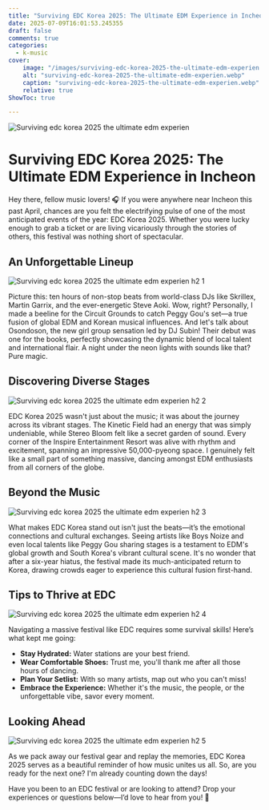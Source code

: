 ```yaml
---
title: "Surviving EDC Korea 2025: The Ultimate EDM Experience in Incheon"
date: 2025-07-09T16:01:53.245355
draft: false
comments: true
categories:
  - k-music
cover:
    image: "/images/surviving-edc-korea-2025-the-ultimate-edm-experien.webp"
    alt: "surviving-edc-korea-2025-the-ultimate-edm-experien.webp"
    caption: "surviving-edc-korea-2025-the-ultimate-edm-experien.webp"
    relative: true
ShowToc: true

---
```

![Surviving edc korea 2025 the ultimate edm experien](/images/surviving-edc-korea-2025-the-ultimate-edm-experien.webp)

# Surviving EDC Korea 2025: The Ultimate EDM Experience in Incheon

Hey there, fellow music lovers! 🎧 If you were anywhere near Incheon this past April, chances are you felt the electrifying pulse of one of the most anticipated events of the year: EDC Korea 2025. Whether you were lucky enough to grab a ticket or are living vicariously through the stories of others, this festival was nothing short of spectacular.

## An Unforgettable Lineup

![Surviving edc korea 2025 the ultimate edm experien h2 1](/images/surviving-edc-korea-2025-the-ultimate-edm-experien-h2-1.webp)


Picture this: ten hours of non-stop beats from world-class DJs like Skrillex, Martin Garrix, and the ever-energetic Steve Aoki. Wow, right? Personally, I made a beeline for the Circuit Grounds to catch Peggy Gou's set—a true fusion of global EDM and Korean musical influences. And let's talk about Osondoson, the new girl group sensation led by DJ Subin! Their debut was one for the books, perfectly showcasing the dynamic blend of local talent and international flair. A night under the neon lights with sounds like that? Pure magic.

## Discovering Diverse Stages

![Surviving edc korea 2025 the ultimate edm experien h2 2](/images/surviving-edc-korea-2025-the-ultimate-edm-experien-h2-2.webp)


EDC Korea 2025 wasn't just about the music; it was about the journey across its vibrant stages. The Kinetic Field had an energy that was simply undeniable, while Stereo Bloom felt like a secret garden of sound. Every corner of the Inspire Entertainment Resort was alive with rhythm and excitement, spanning an impressive 50,000-pyeong space. I genuinely felt like a small part of something massive, dancing amongst EDM enthusiasts from all corners of the globe.

## Beyond the Music

![Surviving edc korea 2025 the ultimate edm experien h2 3](/images/surviving-edc-korea-2025-the-ultimate-edm-experien-h2-3.webp)


What makes EDC Korea stand out isn't just the beats—it’s the emotional connections and cultural exchanges. Seeing artists like Boys Noize and even local talents like Peggy Gou sharing stages is a testament to EDM's global growth and South Korea's vibrant cultural scene. It's no wonder that after a six-year hiatus, the festival made its much-anticipated return to Korea, drawing crowds eager to experience this cultural fusion first-hand.

## Tips to Thrive at EDC

![Surviving edc korea 2025 the ultimate edm experien h2 4](/images/surviving-edc-korea-2025-the-ultimate-edm-experien-h2-4.webp)


Navigating a massive festival like EDC requires some survival skills! Here’s what kept me going:

- **Stay Hydrated:** Water stations are your best friend.
- **Wear Comfortable Shoes:** Trust me, you'll thank me after all those hours of dancing.
- **Plan Your Setlist:** With so many artists, map out who you can't miss!
- **Embrace the Experience:** Whether it's the music, the people, or the unforgettable vibe, savor every moment.

## Looking Ahead

![Surviving edc korea 2025 the ultimate edm experien h2 5](/images/surviving-edc-korea-2025-the-ultimate-edm-experien-h2-5.webp)


As we pack away our festival gear and replay the memories, EDC Korea 2025 serves as a beautiful reminder of how music unites us all. So, are you ready for the next one? I'm already counting down the days!

Have you been to an EDC festival or are looking to attend? Drop your experiences or questions below—I’d love to hear from you! 🌟
